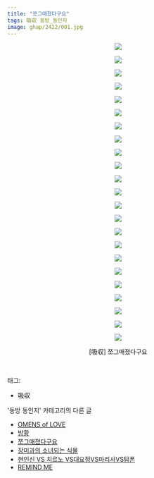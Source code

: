 ```yaml
---
title: "쪼그매졌다구요"
tags: 吸収 동방_동인지
image: ghap/2422/001.jpg
---
```

<div class="article">
<p style="text-align: center; clear: none; float: none;"><img src="{{ site.nasurl }}/ghap/2422/001.jpg"/></p>
<p style="text-align: center; clear: none; float: none;"><img src="{{ site.nasurl }}/ghap/2422/002.jpg"/></p>
<p style="text-align: center; clear: none; float: none;"><img src="{{ site.nasurl }}/ghap/2422/003.jpg"/></p>
<p style="text-align: center; clear: none; float: none;"><img src="{{ site.nasurl }}/ghap/2422/004.jpg"/></p>
<p style="text-align: center; clear: none; float: none;"><img src="{{ site.nasurl }}/ghap/2422/005.jpg"/></p>
<p style="text-align: center; clear: none; float: none;"><img src="{{ site.nasurl }}/ghap/2422/006.jpg"/></p>
<p style="text-align: center; clear: none; float: none;"><img src="{{ site.nasurl }}/ghap/2422/007.jpg"/></p>
<p style="text-align: center; clear: none; float: none;"><img src="{{ site.nasurl }}/ghap/2422/008.jpg"/></p>
<p style="text-align: center; clear: none; float: none;"><img src="{{ site.nasurl }}/ghap/2422/009.jpg"/></p>
<p style="text-align: center; clear: none; float: none;"><img src="{{ site.nasurl }}/ghap/2422/010.jpg"/></p>
<p style="text-align: center; clear: none; float: none;"><img src="{{ site.nasurl }}/ghap/2422/011.jpg"/></p>
<p style="text-align: center; clear: none; float: none;"><img src="{{ site.nasurl }}/ghap/2422/012.jpg"/></p>
<p style="text-align: center; clear: none; float: none;"><img src="{{ site.nasurl }}/ghap/2422/013.jpg"/></p>
<p style="text-align: center; clear: none; float: none;"><img src="{{ site.nasurl }}/ghap/2422/014.jpg"/></p>
<p style="text-align: center; clear: none; float: none;"><img src="{{ site.nasurl }}/ghap/2422/015.jpg"/></p>
<p style="text-align: center; clear: none; float: none;"><img src="{{ site.nasurl }}/ghap/2422/016.jpg"/></p>
<p style="text-align: center; clear: none; float: none;"><img src="{{ site.nasurl }}/ghap/2422/017.jpg"/></p>
<p style="text-align: center; clear: none; float: none;"><img src="{{ site.nasurl }}/ghap/2422/018.jpg"/></p>
<p style="text-align: center; clear: none; float: none;"><img src="{{ site.nasurl }}/ghap/2422/019.jpg"/></p>
<p style="text-align: center; clear: none; float: none;"><img src="{{ site.nasurl }}/ghap/2422/020.jpg"/></p>
<p style="text-align: center; clear: none; float: none;"><img src="{{ site.nasurl }}/ghap/2422/021.jpg"/></p>
<p style="text-align: center; clear: none; float: none;"><img src="{{ site.nasurl }}/ghap/2422/022.jpg"/></p>
<p style="text-align: center; clear: none; float: none;"><img src="{{ site.nasurl }}/ghap/2422/023.jpg"/></p>
<p style="text-align: center; clear: none; float: none;">[吸収] 쪼그매졌다구요</p>
<p><br/></p>
</div><div class="tagTrail">
<p>태그: </p>
<ul>
<li>吸収</li>
</ul>
</div><div class="another">
<p>'동방 동인지' 카테고리의 다른 글</p>
<ul>
<li><a href="/2016-10-03-ghap_2424">OMENS of LOVE</a></li>
<li><a href="/2016-10-03-ghap_2423">방황</a></li>
<li><a href="/2016-10-03-ghap_2422">쪼그매졌다구요</a></li>
<li><a href="/2016-10-03-ghap_2421">장미과의 소녀되는 식물</a></li>
<li><a href="/2016-10-03-ghap_2420">현인신 VS 치르노 VS대요정VS마리사VS탐폰</a></li>
<li><a href="/2016-10-03-ghap_2419">REMIND ME</a></li>
</ul>
</div><div class="cb_module cb_fluid">
<div class="cb_wrt cb_profile">
</div><!-- commentList close -->
</div>